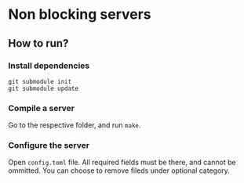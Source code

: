 # Non blocking servers

## How to run?

### Install dependencies
```console
git submodule init
git submodule update
```
### Compile a server
Go to the respective folder, and run `make`.

### Configure the server
Open `config.toml` file. All required fields must be there, and cannot be ommitted. You can choose to remove fileds under optional category.